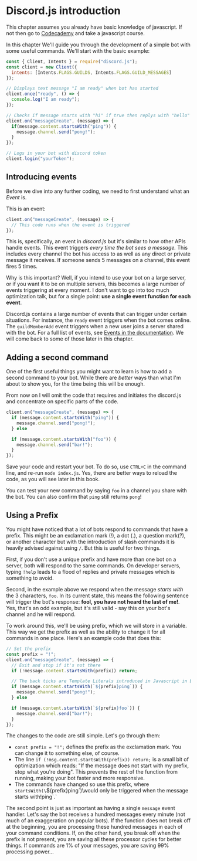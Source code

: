 # Discord.js introduction
This chapter assumes you already have basic knowledge of javascript. If not then go to [Codecademy](https://www.codecademy.com/learn/introduction-to-javascript) and take a javascript course.

In this chapter We'll guide you through the development of a simple bot with some useful commands. We'll start with the basic example:
```js
const { Client, Intents } = require("discord.js");
const client = new Client({
  intents: [Intents.FLAGS.GUILDS, Intents.FLAGS.GUILD_MESSAGES]
});

// Displays text message "I am ready" when bot has started
client.once("ready", () => {
  console.log("I am ready");
});

// Checks if message starts with "hi" if true then replys with "hello"
client.on("messageCreate", (message) => {
  if(message.content.startsWith("ping")) {
    message.channel.send("pong!");
  }
});

// Logs in your bot with discord token
client.login("yourToken");
```

## Introducing events
Before we dive into any further coding, we need to first understand what an *Event* is.

This is an event:
```js
client.on("messageCreate", (message) => {
  // This code runs when the event is triggered
});
```

This is, specifically, an event in *discord.js* but it's similar to how other APIs handle events. This event triggers *every time the bot sees a message.* This includes every channel the bot has access to as well as any direct or private message it receives. If someone sends 5 messages on a channel, this event fires 5 times.

Why is this important? Well, if you intend to use your bot on a large server, or if you want it to be on multiple servers, this becomes a large number of events triggering at every moment. I don't want to go into too much optimization talk, but for a single point: **use a single event function for each event**.

Discord.js contains a large number of events that can trigger under certain situations. For instance, the `ready` event triggers when the bot comes online. The `guildMemberAdd` event triggers when a new user joins a server shared with the bot. For a full list of events, see [Events in the documentation](https://discord.js.org/#/docs/main/stable/class/Client?scrollTo=e-applicationCommandCreate). We will come back to some of those later in this chapter.

## Adding a second command
One of the first useful things you might want to learn is how to add a second command to your bot. While there are *better* ways than what I'm about to show you, for the time being this will be enough.

From now on I will omit the code that requires and initiates the discord.js and concentrate on specific parts of the code.

```js
client.on("messageCreate", (message) => {
  if (message.content.startsWith("ping")) {
    message.channel.send("pong!");
  } else

  if (message.content.startsWith("foo")) {
    message.channel.send("bar!");
  }
});
```

Save your code and restart your bot. To do so, use `CTRL+C` in the command line, and re-run `node index.js`. Yes, there are better ways to reload the code, as you will see later in this book.

You can test your new command by saying `foo` in a channel you share with the bot. You can also confirm that `ping` still returns `pong`!

## Using a Prefix
You might have noticed that a lot of bots respond to commands that have a prefix. This might be an exclamation mark (!), a dot (.), a question mark(?), or another character but with the introduction of slash commands it is heavily advised against using `/`. But this is useful for two things.

First, if you don't use a unique prefix and have more than one bot on a server, both will respond to the same commands. On developer servers, typing `!help` leads to a flood of replies and private messages which is something to avoid.

Second, in the example above we respond when the message *starts with* the 3 characters, `foo`. In its current state, this means the following sentence will trigger the bot's response: **fool, you have not heard the last of me!**. Yes, that's an odd example, but it's still valid - say this on your bot's channel and he will respond.

To work around this, we'll be using prefix, which we will store in a variable. This way we get the prefix as well as the ability to change it for all commands in one place. Here's an example code that does this:

```js
// Set the prefix
const prefix = "!";
client.on("messageCreate", (message) => {
  // Exit and stop if it's not there
  if (!message.content.startsWith(prefix)) return;

  // The back ticks are Template Literals introduced in Javascript in ES6 or ES2015, as an replacement for String Concatenation Read them up here https://developer.mozilla.org/en-US/docs/Web/JavaScript/Reference/Template_literals
  if (message.content.startsWith(`${prefix}ping`)) {
    message.channel.send("pong!");
  } else

  if (message.content.startsWith(`${prefix}foo`)) {
    message.channel.send("bar!");
  }
});
```

The changes to the code are still simple. Let's go through them:
- `const prefix = "!";` defines the prefix as the exclamation mark. You can change it to something else, of course.
- The line `if (!msg.content.startsWith(prefix)) return;` is a small bit of optimization which reads: "If the message does not start with my prefix, stop what you're doing". This prevents the rest of the function from running, making your bot faster and more responsive.
- The commands have changed so use this prefix, where `startsWith(\`\${prefix}ping\`\)\would only be triggered when the message starts with!ping\`\.`

The second point is just as important as having a single `message` event handler. Let's say the bot receives a hundred messages every minute (not much of an exaggeration on popular bots). If the function does not break off at the beginning, you are processing these hundred messages in each of your command conditions. If, on the other hand, you break off when the prefix is not present, you are saving all these processor cycles for better things. If commands are 1% of your messages, you are saving 99% processing power...